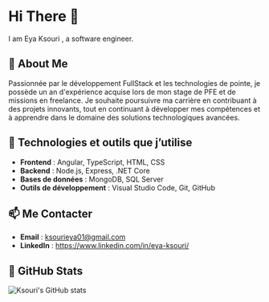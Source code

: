 # Hi There 👋  
I am Eya Ksouri , a software engineer.

## 🚀 About Me
Passionnée par le développement FullStack et les technologies de pointe, je possède un an d'expérience acquise lors de mon stage de PFE et de missions en freelance. 
Je souhaite poursuivre ma carrière en contribuant à des projets innovants, tout en continuant à développer mes compétences et à apprendre dans le domaine des solutions technologiques avancées. 

## 💼 Technologies et outils que j’utilise
- **Frontend** : Angular, TypeScript, HTML, CSS
- **Backend** : Node.js, Express, .NET Core
- **Bases de données** : MongoDB, SQL Server
- **Outils de développement** : Visual Studio Code, Git, GitHub

## 📫 Me Contacter
- **Email** : ksourieya01@gmail.com
- **LinkedIn** : https://www.linkedin.com/in/eya-ksouri/

## 🌟 GitHub Stats

![Ksouri's GitHub stats](https://github-readme-stats.vercel.app/api?username=EyaKS98&show_icons=true&count_private=true&theme=radical)




